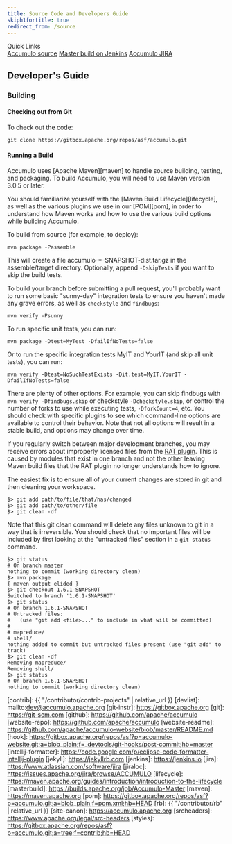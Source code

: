 ```yaml
---
title: Source Code and Developers Guide
skiph1fortitle: true
redirect_from: /source
---
```


<div class="panel panel-default pull-right">
<div class="panel-heading">Quick Links</div>
<div class="list-group">
<a href="https://gitbox.apache.org/repos/asf?p=accumulo.git;a=summary" class="list-group-item"><i class="fa fa-external-link"></i> Accumulo source</a>
<a href="https://builds.apache.org/job/Accumulo-Master" class="list-group-item"><i class="fa fa-external-link"></i> Master build on Jenkins</a>
<a href="https://issues.apache.org/jira/browse/ACCUMULO" class="list-group-item"><i class="fa fa-external-link"></i> Accumulo JIRA</a>
</div>
</div>


## Developer's Guide

### Building

#### Checking out from Git

To check out the code:

    git clone https://gitbox.apache.org/repos/asf/accumulo.git

#### Running a Build

Accumulo uses  [Apache Maven][maven] to handle source building, testing, and packaging. To build Accumulo, you will need to use Maven version 3.0.5 or later.

You should familiarize yourself with the [Maven Build Lifecycle][lifecycle], as well as the various plugins we use in our [POM][pom], in order to understand how Maven works and how to use the various build options while building Accumulo.

To build from source (for example, to deploy):

    mvn package -Passemble

This will create a file accumulo-*-SNAPSHOT-dist.tar.gz in the assemble/target directory. Optionally, append `-DskipTests` if you want to skip the build tests.

To build your branch before submitting a pull request, you'll probably want to run some basic "sunny-day" integration tests to ensure you haven't made any grave errors, as well as `checkstyle` and `findbugs`:

    mvn verify -Psunny

To run specific unit tests, you can run:

    mvn package -Dtest=MyTest -DfailIfNoTests=false

Or to run the specific integration tests MyIT and YourIT (and skip all unit tests), you can run:

    mvn verify -Dtest=NoSuchTestExists -Dit.test=MyIT,YourIT -DfailIfNoTests=false

There are plenty of other options. For example, you can skip findbugs with `mvn verify -Dfindbugs.skip` or checkstyle `-Dcheckstyle.skip`, or control the number of forks to use while executing tests, `-DforkCount=4`, etc. You should check with specific plugins to see which command-line options are available to control their behavior. Note that not all options will result in a stable build, and options may change over time.

If you regularly switch between major development branches, you may receive errors about improperly licensed files from the [RAT plugin][1]. This is caused by modules that exist in one branch and not the other leaving Maven build files that the RAT plugin no longer understands how to ignore.

The easiest fix is to ensure all of your current changes are stored in git and then cleaning your workspace.

    $> git add path/to/file/that/has/changed
    $> git add path/to/other/file
    $> git clean -df

Note that this git clean command will delete any files unknown to git in a way that is irreversible. You should check that no important files will be included by first looking at the "untracked files" section in a ```git status``` command.

    $> git status
    # On branch master
    nothing to commit (working directory clean)
    $> mvn package
    { maven output elided }
    $> git checkout 1.6.1-SNAPSHOT
    Switched to branch '1.6.1-SNAPSHOT'
    $> git status
    # On branch 1.6.1-SNAPSHOT
    # Untracked files:
    #   (use "git add <file>..." to include in what will be committed)
    #
    # mapreduce/
    # shell/
    nothing added to commit but untracked files present (use "git add" to track)
    $> git clean -df
    Removing mapreduce/
    Removing shell/
    $> git status
    # On branch 1.6.1-SNAPSHOT
    nothing to commit (working directory clean)





[16build]: https://builds.apache.org/job/Accumulo-1.6
[17build]: https://builds.apache.org/job/Accumulo-1.7
[1]: https://creadur.apache.org/rat/apache-rat-plugin
[anongit]: git://git.apache.org/accumulo.git
[cgit]: https://gitbox.apache.org/repos/asf?p=accumulo.git;a=summary
[contrib]: {{ "/contributor/contrib-projects" | relative_url }}
[devlist]: mailto:dev@accumulo.apache.org
[git-instr]: https://gitbox.apache.org
[git]: https://git-scm.com
[github]: https://github.com/apache/accumulo
[website-repo]: https://github.com/apache/accumulo
[website-readme]: https://github.com/apache/accumulo-website/blob/master/README.md
[hook]: https://gitbox.apache.org/repos/asf?p=accumulo-website.git;a=blob_plain;f=_devtools/git-hooks/post-commit;hb=master
[intellij-formatter]: https://code.google.com/p/eclipse-code-formatter-intellij-plugin
[jekyll]: https://jekyllrb.com
[jenkins]: https://jenkins.io
[jira]: https://www.atlassian.com/software/jira
[jiraloc]: https://issues.apache.org/jira/browse/ACCUMULO
[lifecycle]: https://maven.apache.org/guides/introduction/introduction-to-the-lifecycle
[masterbuild]: https://builds.apache.org/job/Accumulo-Master
[maven]: https://maven.apache.org
[pom]: https://gitbox.apache.org/repos/asf?p=accumulo.git;a=blob_plain;f=pom.xml;hb=HEAD
[rb]: {{ "/contributor/rb" | relative_url }}
[site-canon]: https://accumulo.apache.org
[srcheaders]: https://www.apache.org/legal/src-headers
[styles]: https://gitbox.apache.org/repos/asf?p=accumulo.git;a=tree;f=contrib;hb=HEAD
